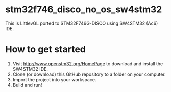 # stm32f746_disco_no_os_sw4stm32

This is LittlevGL ported to STM32F746G-DISCO using SW4STM32 (Ac6) IDE.

# How to get started

1. Visit http://www.openstm32.org/HomePage to download and install the SW4STM32 IDE.
2. Clone (or download) this GitHub repository to a folder on your computer.
3. Import the project into your workspace.
4. Build and run!
